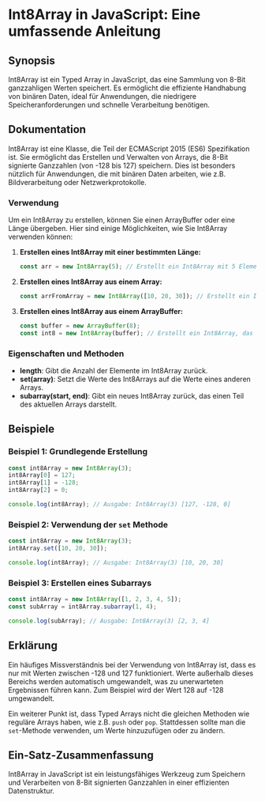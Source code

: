 <!--
Meta Description: # Int8Array in JavaScript: Eine umfassende Anleitung ## Synopsis Int8Array ist ein Typed Array in JavaScript, das eine Sammlung von 8-Bit ganzzahligen...
Meta Keywords: int8array, ein, die, javascript, const
-->

# Int8Array in JavaScript: Eine umfassende Anleitung

## Synopsis
Int8Array ist ein Typed Array in JavaScript, das eine Sammlung von 8-Bit ganzzahligen Werten speichert. Es ermöglicht die effiziente Handhabung von binären Daten, ideal für Anwendungen, die niedrigere Speicheranforderungen und schnelle Verarbeitung benötigen.

## Dokumentation
Int8Array ist eine Klasse, die Teil der ECMAScript 2015 (ES6) Spezifikation ist. Sie ermöglicht das Erstellen und Verwalten von Arrays, die 8-Bit signierte Ganzzahlen (von -128 bis 127) speichern. Dies ist besonders nützlich für Anwendungen, die mit binären Daten arbeiten, wie z.B. Bildverarbeitung oder Netzwerkprotokolle.

### Verwendung
Um ein Int8Array zu erstellen, können Sie einen ArrayBuffer oder eine Länge übergeben. Hier sind einige Möglichkeiten, wie Sie Int8Array verwenden können:

1. **Erstellen eines Int8Array mit einer bestimmten Länge:**
   ```javascript
   const arr = new Int8Array(5); // Erstellt ein Int8Array mit 5 Elementen
   ```

2. **Erstellen eines Int8Array aus einem Array:**
   ```javascript
   const arrFromArray = new Int8Array([10, 20, 30]); // Erstellt ein Int8Array mit den Werten 10, 20 und 30
   ```

3. **Erstellen eines Int8Array aus einem ArrayBuffer:**
   ```javascript
   const buffer = new ArrayBuffer(8);
   const int8 = new Int8Array(buffer); // Erstellt ein Int8Array, das den ArrayBuffer nutzt
   ```

### Eigenschaften und Methoden
- **length**: Gibt die Anzahl der Elemente im Int8Array zurück.
- **set(array)**: Setzt die Werte des Int8Arrays auf die Werte eines anderen Arrays.
- **subarray(start, end)**: Gibt ein neues Int8Array zurück, das einen Teil des aktuellen Arrays darstellt.

## Beispiele
### Beispiel 1: Grundlegende Erstellung
```javascript
const int8Array = new Int8Array(3);
int8Array[0] = 127;
int8Array[1] = -128;
int8Array[2] = 0;

console.log(int8Array); // Ausgabe: Int8Array(3) [127, -128, 0]
```

### Beispiel 2: Verwendung der `set` Methode
```javascript
const int8Array = new Int8Array(3);
int8Array.set([10, 20, 30]);

console.log(int8Array); // Ausgabe: Int8Array(3) [10, 20, 30]
```

### Beispiel 3: Erstellen eines Subarrays
```javascript
const int8Array = new Int8Array([1, 2, 3, 4, 5]);
const subArray = int8Array.subarray(1, 4);

console.log(subArray); // Ausgabe: Int8Array(3) [2, 3, 4]
```

## Erklärung
Ein häufiges Missverständnis bei der Verwendung von Int8Array ist, dass es nur mit Werten zwischen -128 und 127 funktioniert. Werte außerhalb dieses Bereichs werden automatisch umgewandelt, was zu unerwarteten Ergebnissen führen kann. Zum Beispiel wird der Wert 128 auf -128 umgewandelt. 

Ein weiterer Punkt ist, dass Typed Arrays nicht die gleichen Methoden wie reguläre Arrays haben, wie z.B. `push` oder `pop`. Stattdessen sollte man die `set`-Methode verwenden, um Werte hinzuzufügen oder zu ändern.

## Ein-Satz-Zusammenfassung
Int8Array in JavaScript ist ein leistungsfähiges Werkzeug zum Speichern und Verarbeiten von 8-Bit signierten Ganzzahlen in einer effizienten Datenstruktur.